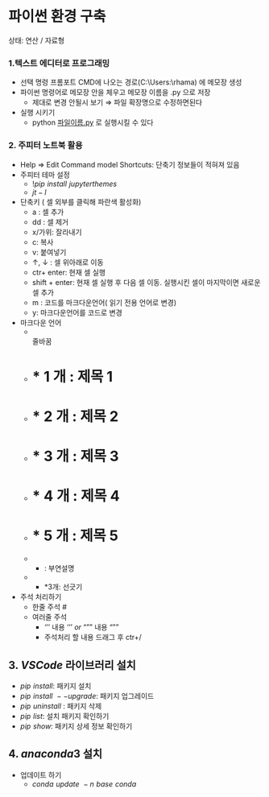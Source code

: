 # 파이썬 환경 구축

상태: 연산 / 자료형

### 1.텍스트 에디터로 프로그래밍

- 선택 명령 프롬포트 CMD에 나오는 경로(C:\Users:\rhama) 에 메모장 생성
- 파이썬 명령어로 메모장 안을 체우고 메모장 이름을 .py 으로 저장
    - 제대로 변경 안될시 보기 ⇒ 파일 확장명으로 수정하면된다
- 실행 시키기
    - python [파일이름.py](http://파일이름.py) 로 실행시킬 수 있다

### 2. 주피터 노트북 활용

- Help ⇒ Edit Command model Shortcuts: 단축기 정보들이 적혀져 있음
- 주피터 테마 설정
    - $!pip\,\,install\,\,jupyterthemes$
    - $jt-l$
- 단축키 ( 셀 외부를 클릭해 파란색 활성화)
    - a : 셀 추가
    - dd : 셀 제거
    - x/가위: 잘라내기
    - c: 복사
    - v: 붙여넣기
    - ↑, ↓ : 셀 위아래로 이동
    - ctr+ enter: 현재 셀 실행
    - shift + enter: 현재 셀 실행 후 다음 셀 이동. 실행시킨 셀이 마지막이면 새로운 셀 추가
    - m : 코드를 마크다운언어( 읽기 전용 언어로 변경)
    - y:  마크다운언어를 코드로 변경
- 마크다운 언어
    - <br> 줄바꿈
    - # * 1 개 : 제목 1
    - # * 2 개 : 제목 2
    - # * 3 개 : 제목 3
    - # * 4 개 : 제목 4
    - # * 5 개 : 제목 5
    - - : 부연설명
    - - *3개: 선긋기
- 주석 처리하기
    - 한줄 주석 #
    - 여러줄 주석
        - ‘’’ 내용 ‘’’ $or$ “”” 내용 “””
        - 주석처리 할 내용 드래그 후 ctr+/

## 3. $VSCode$ 라이브러리 설치

- $pip\,\,install$: 패키지 설치
- $pip\,\,install\,\,--upgrade$: 패키지 업그레이드
- $pip\,\,uninstall$ : 패키지 삭제
- $pip\,\,list$: 설치 패키지 확인하기
- $pip\,\,show$: 패키지 상세 정보 확인하기

## 4. $anaconda3$ 설치

- 업데이트 하기
    - $conda\,\,update\,\,-n\,\,base\,\,conda$